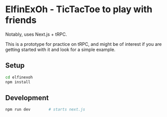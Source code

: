 # ElfinExOh - TicTacToe to play with friends


Notably, uses Next.js + tRPC. 


This is a prototype for practice on tRPC, and might be of interest if you are getting started with it and look for a simple example.

## Setup

```bash
cd elfinexoh
npm install
```

## Development

```bash
npm run dev        # starts next.js
```
